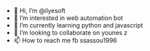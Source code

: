 - 👋 Hi, I’m @ilyesoft
- 👀 I’m interested in web automation bot
- 🌱 I’m currently learning python and javascript
- 💞️ I’m looking to collaborate on younes z
- 📫 How to reach me fb ssassou1996

<!---
ilyesoft/ilyesoft is a ✨ special ✨ repository because its `README.md` (this file) appears on your GitHub profile.
You can click the Preview link to take a look at your changes.
--->
